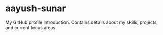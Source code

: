 # aayush-sunar
My GitHub profile introduction. Contains details about my skills, projects, and current focus areas.
